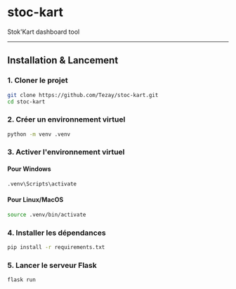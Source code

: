 # stoc-kart
Stok'Kart dashboard tool

---

## Installation & Lancement

### 1. Cloner le projet

```bash
git clone https://github.com/Tezay/stoc-kart.git
cd stoc-kart
```
### 2. Créer un environnement virtuel

```bash
python -m venv .venv
```

### 3. Activer l'environnement virtuel

#### Pour Windows
```bash
.venv\Scripts\activate
```

#### Pour Linux/MacOS
```bash
source .venv/bin/activate
```

### 4. Installer les dépendances

```bash
pip install -r requirements.txt
```

### 5. Lancer le serveur Flask

```bash
flask run
```